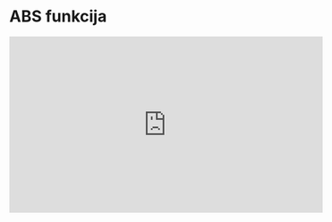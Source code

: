 # ABS funkcija

<iframe width="560" height="315" src="https://www.youtube.com/embed/dLuN31SMQik" title="YouTube video player" frameborder="0" allow="accelerometer; autoplay; clipboard-write; encrypted-media; gyroscope; picture-in-picture" allowfullscreen></iframe>
